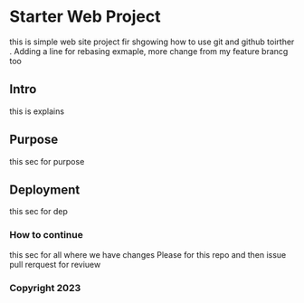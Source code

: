# Starter Web Project
this is simple web site project fir shgowing how to use git and github toirther . Adding a line for rebasing exmaple, more change from my feature brancg too

## Intro

this is explains
## Purpose
this sec for purpose

## Deployment
this sec for dep

### How to continue
this sec for all where we have changes
Please for this repo and then issue pull rerquest for reviuew

### Copyright 2023
